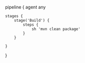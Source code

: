 pipeline {
    agent any

    stages {
        stage('Build') { 
            steps {
                sh 'mvn clean package' 
            }
        }       
       
    }
}